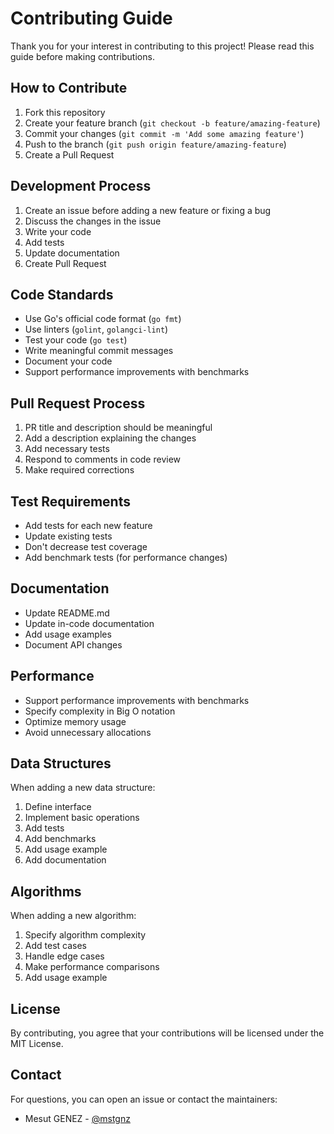 # Contributing Guide

Thank you for your interest in contributing to this project! Please read this guide before making contributions.

## How to Contribute

1. Fork this repository
2. Create your feature branch (`git checkout -b feature/amazing-feature`)
3. Commit your changes (`git commit -m 'Add some amazing feature'`)
4. Push to the branch (`git push origin feature/amazing-feature`)
5. Create a Pull Request

## Development Process

1. Create an issue before adding a new feature or fixing a bug
2. Discuss the changes in the issue
3. Write your code
4. Add tests
5. Update documentation
6. Create Pull Request

## Code Standards

- Use Go's official code format (`go fmt`)
- Use linters (`golint`, `golangci-lint`)
- Test your code (`go test`)
- Write meaningful commit messages
- Document your code
- Support performance improvements with benchmarks

## Pull Request Process

1. PR title and description should be meaningful
2. Add a description explaining the changes
3. Add necessary tests
4. Respond to comments in code review
5. Make required corrections

## Test Requirements

- Add tests for each new feature
- Update existing tests
- Don't decrease test coverage
- Add benchmark tests (for performance changes)

## Documentation

- Update README.md
- Update in-code documentation
- Add usage examples
- Document API changes

## Performance

- Support performance improvements with benchmarks
- Specify complexity in Big O notation
- Optimize memory usage
- Avoid unnecessary allocations

## Data Structures

When adding a new data structure:

1. Define interface
2. Implement basic operations
3. Add tests
4. Add benchmarks
5. Add usage example
6. Add documentation

## Algorithms

When adding a new algorithm:

1. Specify algorithm complexity
2. Add test cases
3. Handle edge cases
4. Make performance comparisons
5. Add usage example

## License

By contributing, you agree that your contributions will be licensed under the MIT License.

## Contact

For questions, you can open an issue or contact the maintainers:
- Mesut GENEZ - [@mstgnz](https://github.com/mstgnz) 